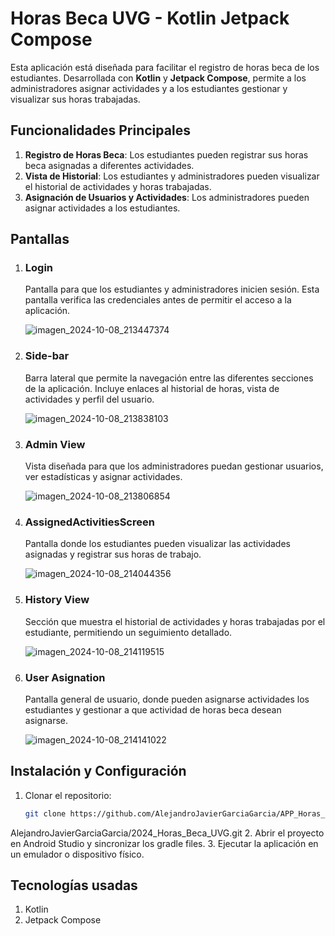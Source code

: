 # Horas Beca UVG - Kotlin Jetpack Compose

Esta aplicación está diseñada para facilitar el registro de horas beca de los estudiantes. Desarrollada con **Kotlin** y **Jetpack Compose**, permite a los administradores asignar actividades y a los estudiantes gestionar y visualizar sus horas trabajadas.

## Funcionalidades Principales

1. **Registro de Horas Beca**: Los estudiantes pueden registrar sus horas beca asignadas a diferentes actividades.
2. **Vista de Historial**: Los estudiantes y administradores pueden visualizar el historial de actividades y horas trabajadas.
3. **Asignación de Usuarios y Actividades**: Los administradores pueden asignar actividades a los estudiantes.

## Pantallas

1. ### Login
   Pantalla para que los estudiantes y administradores inicien sesión. Esta pantalla verifica las credenciales antes de permitir el acceso a la aplicación.

   ![imagen_2024-10-08_213447374](https://github.com/user-attachments/assets/ac491e5e-7c02-413d-bf2c-e00875fec00f)


2. ### Side-bar
   Barra lateral que permite la navegación entre las diferentes secciones de la aplicación. Incluye enlaces al historial de horas, vista de actividades y perfil del usuario.

   ![imagen_2024-10-08_213838103](https://github.com/user-attachments/assets/28a9268c-c160-45bc-aef9-5df8f6e8889a)
   
3. ### Admin View
   Vista diseñada para que los administradores puedan gestionar usuarios, ver estadísticas y asignar actividades.

   ![imagen_2024-10-08_213806854](https://github.com/user-attachments/assets/5491faf9-6f60-4a19-93ae-cdbac093484f)

   
4. ### AssignedActivitiesScreen
   Pantalla donde los estudiantes pueden visualizar las actividades asignadas y registrar sus horas de trabajo.

   ![imagen_2024-10-08_214044356](https://github.com/user-attachments/assets/88a8ce41-85d9-42c1-a3e4-9ad75b8979e2)


5. ### History View
   Sección que muestra el historial de actividades y horas trabajadas por el estudiante, permitiendo un seguimiento detallado.

   ![imagen_2024-10-08_214119515](https://github.com/user-attachments/assets/8d84a774-fcf2-467b-afe1-51889e41d13d)

   
6. ### User Asignation
   Pantalla general de usuario, donde pueden asignarse actividades los estudiantes y gestionar a que actividad de horas beca desean asignarse.

   ![imagen_2024-10-08_214141022](https://github.com/user-attachments/assets/2eea68a1-2fe0-498f-9150-ff50b61d7435)

   
## Instalación y Configuración

1. Clonar el repositorio:  
   ```bash
   git clone https://github.com/AlejandroJavierGarciaGarcia/APP_Horas_Beca_UVG.git
AlejandroJavierGarciaGarcia/2024_Horas_Beca_UVG.git
2. Abrir el proyecto en Android Studio y sincronizar los gradle files.
3. Ejecutar la aplicación en un emulador o dispositivo físico.

## Tecnologías usadas
1. Kotlin
2. Jetpack Compose
